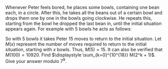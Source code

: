Whenever Peter feels bored, he places some bowls, containing one bean each, in a circle. After this, he takes all the beans out of a certain bowl and drops them one by one in the bowls going clockwise. He repeats this, starting from the bowl he dropped the last bean in, until the initial situation appears again. For example with 5 bowls he acts as follows:

So with $5$ bowls it takes Peter $15$ moves to return to the initial situation.
Let $M(x)$ represent the number of moves required to return to the initial situation, starting with $x$ bowls. Thus, $M(5) = 15$. It can also be verified that $M(100) = 10920$.
Find $\displaystyle \sum_{k=0}^{10^{18}} M(2^k + 1)$. Give your answer modulo $7^9$.
